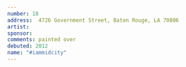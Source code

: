 ```yaml
---
number: 18
address:  4726 Government Street, Baton Rouge, LA 70806
artist:  
sponsor: 
comments: painted over
debuted: 2012
name: "#iammidcity"
---
```


